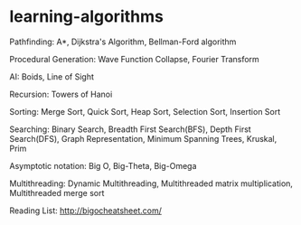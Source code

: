 # learning-algorithms

Pathfinding:
A*,
Dijkstra's Algorithm,
Bellman-Ford algorithm

Procedural Generation:
Wave Function Collapse,
Fourier Transform

AI:
Boids,
Line of Sight

Recursion:
Towers of Hanoi

Sorting:
Merge Sort, 
Quick Sort,
Heap Sort,
Selection Sort,
Insertion Sort

Searching:
Binary Search, 
Breadth First Search(BFS), 
Depth First Search(DFS),
Graph Representation,
Minimum Spanning Trees,
Kruskal,
Prim

Asymptotic notation:
Big O, 
Big-Theta, 
Big-Omega

Multithreading:
Dynamic Multithreading,
Multithreaded matrix multiplication,
Multithreaded merge sort

Reading List:
http://bigocheatsheet.com/


